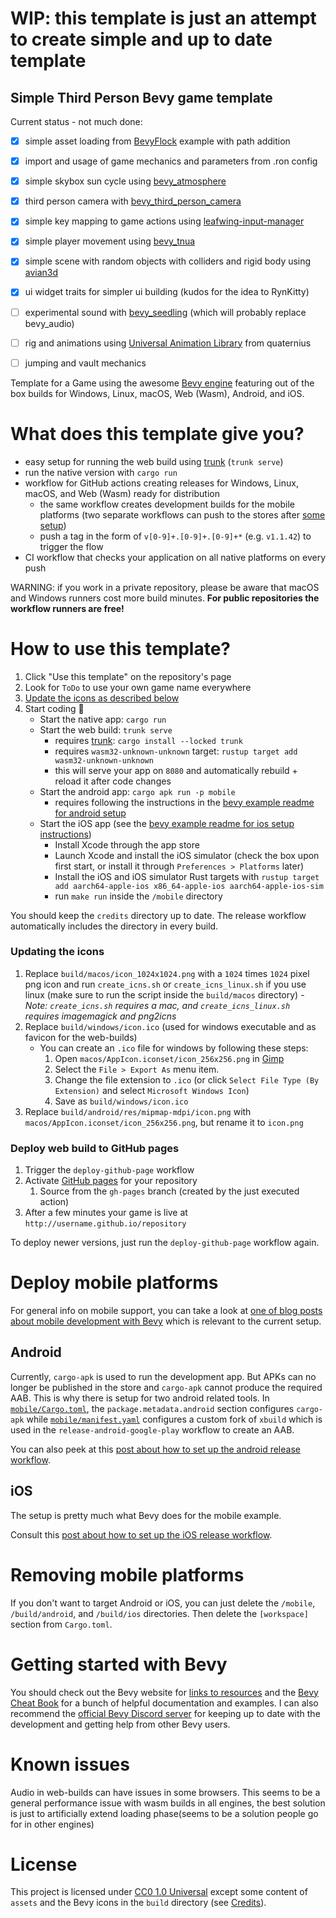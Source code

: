 

# WIP: this template is just an attempt to create simple and up to date template
## Simple Third Person Bevy game template
Current status - not much done:
- [x] simple asset loading from [BevyFlock] example with path addition
- [x] import and usage of game mechanics and parameters from .ron config
- [x] simple skybox sun cycle using [bevy_atmosphere]
- [x] third person camera with [bevy_third_person_camera]
- [x] simple key mapping to game actions using [leafwing-input-manager]
- [x] simple player movement using [bevy_tnua]
- [x] simple scene with random objects with colliders and rigid body using [avian3d]
- [x] ui widget traits for simpler ui building (kudos for the idea to RynKitty)
- [ ] experimental sound with [bevy_seedling] (which will probably replace bevy_audio)
- [ ] rig and animations using [Universal Animation Library] from quaternius
- [ ] jumping and vault mechanics


Template for a Game using the awesome [Bevy engine][bevy] featuring out of the box builds for Windows, Linux, macOS, Web (Wasm), Android, and iOS.

# What does this template give you?

<!--* small example ["game"](https://olekspickle.github.io/bevy_new_third_person/)-->
* easy setup for running the web build using [trunk] (`trunk serve`)
* run the native version with `cargo run`
* workflow for GitHub actions creating releases for Windows, Linux, macOS, and Web (Wasm) ready for distribution
    * the same workflow creates development builds for the mobile platforms (two separate workflows can push to the stores after [some setup](#deploy-mobile-platforms))
    * push a tag in the form of `v[0-9]+.[0-9]+.[0-9]+*` (e.g. `v1.1.42`) to trigger the flow
* CI workflow that checks your application on all native platforms on every push

WARNING: if you work in a private repository, please be aware that macOS and Windows runners cost more build minutes.
**For public repositories the workflow runners are free!**

# How to use this template?

1. Click "Use this template" on the repository's page
2. Look for `ToDo` to use your own game name everywhere
3. [Update the icons as described below](#updating-the-icons)
4. Start coding :tada:
    * Start the native app: `cargo run`
    * Start the web build: `trunk serve`
        * requires [trunk]: `cargo install --locked trunk`
        * requires `wasm32-unknown-unknown` target: `rustup target add wasm32-unknown-unknown`
        * this will serve your app on `8080` and automatically rebuild + reload it after code changes
    * Start the android app: `cargo apk run -p mobile`
        * requires following the instructions in the [bevy example readme for android setup][android-instructions]
    * Start the iOS app (see the [bevy example readme for ios setup instructions][ios-instructions])
        * Install Xcode through the app store
        * Launch Xcode and install the iOS simulator (check the box upon first start, or install it through `Preferences > Platforms` later)
        * Install the iOS and iOS simulator Rust targets with `rustup target add aarch64-apple-ios x86_64-apple-ios aarch64-apple-ios-sim`
        * run `make run` inside the `/mobile` directory

You should keep the `credits` directory up to date. The release workflow automatically includes the directory in every build.

### Updating the icons
1. Replace `build/macos/icon_1024x1024.png` with a `1024` times `1024` pixel png icon and run `create_icns.sh` or `create_icns_linux.sh` if you use linux (make sure to run the script inside the `build/macos` directory) - _Note: `create_icns.sh` requires a mac, and `create_icns_linux.sh` requires imagemagick and png2icns_
2. Replace `build/windows/icon.ico` (used for windows executable and as favicon for the web-builds)
    * You can create an `.ico` file for windows by following these steps:
       1. Open `macos/AppIcon.iconset/icon_256x256.png` in [Gimp](https://www.gimp.org/downloads/)
       2. Select the `File > Export As` menu item.
       3. Change the file extension to `.ico` (or click `Select File Type (By Extension)` and select `Microsoft Windows Icon`)
       4. Save as `build/windows/icon.ico`
3. Replace `build/android/res/mipmap-mdpi/icon.png` with `macos/AppIcon.iconset/icon_256x256.png`, but rename it to `icon.png`

### Deploy web build to GitHub pages

1. Trigger the `deploy-github-page` workflow
2. Activate [GitHub pages](https://pages.github.com/) for your repository
     1. Source from the `gh-pages` branch (created by the just executed action)
3. After a few minutes your game is live at `http://username.github.io/repository`

To deploy newer versions, just run the `deploy-github-page` workflow again.

# Deploy mobile platforms

For general info on mobile support, you can take a look at [one of blog posts about mobile development with Bevy][mobile_dev_with_bevy_2] which is relevant to the current setup.

## Android

Currently, `cargo-apk` is used to run the development app. But APKs can no longer be published in the store and `cargo-apk` cannot produce the required AAB. This is why there is setup for two android related tools. In [`mobile/Cargo.toml`](./mobile/Cargo.toml), the `package.metadata.android` section configures `cargo-apk` while [`mobile/manifest.yaml`](./mobile/manifest.yaml) configures a custom fork of `xbuild` which is used in the `release-android-google-play` workflow to create an AAB.

You can also peek at this [post about how to set up the android release workflow][workflow_bevy_android].

## iOS

The setup is pretty much what Bevy does for the mobile example.

Consult this [post about how to set up the iOS release workflow][workflow_bevy_ios].

# Removing mobile platforms

If you don't want to target Android or iOS, you can just delete the `/mobile`, `/build/android`, and `/build/ios` directories.
Then delete the `[workspace]` section from `Cargo.toml`.

# Getting started with Bevy

You should check out the Bevy website for [links to resources][bevy-learn] and the [Bevy Cheat Book] for a bunch of helpful documentation and examples. I can also recommend the [official Bevy Discord server][bevy-discord] for keeping up to date with the development and getting help from other Bevy users.

# Known issues

Audio in web-builds can have issues in some browsers. This seems to be a general performance issue with wasm builds in all engines, the best solution is just to artificially extend loading phase(seems to be a solution people go for in other engines)

# License

This project is licensed under [CC0 1.0 Universal](LICENSE) except some content of `assets` and the Bevy icons in the `build` directory (see [Credits](credits/CREDITS.md)).

[android-instructions]: https://github.com/bevyengine/bevy/blob/latest/examples/README.md#setup
[avian3d]: https://github.com/Jondolf/avian/tree/main/crates/avian3d
[bevy]: https://bevyengine.org/
[bevy_atmosphere]: https://github.com/JonahPlusPlus/bevy_atmosphere
[bevy-discord]: https://discord.gg/bevy
[bevy-learn]: https://bevyengine.org/learn/
[bevy_third_person_camera]: https://github.com/The-DevBlog/bevy_third_person_camera
[bevy_tnua]: https://github.com/idanarye/bevy-tnua
[bevy_seedling]: https://github.com/CorvusPrudens/bevy_seedling
[Bevy Cheat Book]: https://bevy-cheatbook.github.io/introduction.html
[BevyFlock]: https://github.com/TheBevyFlock/bevy_new_2d
[ios-instructions]: https://github.com/bevyengine/bevy/blob/latest/examples/README.md#setup-1
[leafwing-input-manager]: https://github.com/Leafwing-Studios/leafwing-input-manager
[mobile_dev_with_bevy_2]: https://www.nikl.me/blog/2023/notes_on_mobile_development_with_bevy_2/
[trunk]: https://trunkrs.dev/
[Universal Animation Library]: https://quaternius.itch.io/universal-animation-library
[workflow_bevy_android]: https://www.nikl.me/blog/2023/github_workflow_to_publish_android_app/
[workflow_bevy_ios]: https://www.nikl.me/blog/2023/github_workflow_to_publish_ios_app/
